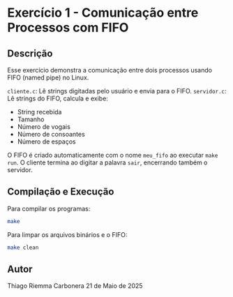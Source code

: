 # Exercício 1 - Comunicação entre Processos com FIFO

## Descrição

Esse exercício demonstra a comunicação entre dois processos usando FIFO (named pipe) no Linux.

`cliente.c`: Lê strings digitadas pelo usuário e envia para o FIFO.
`servidor.c`: Lê strings do FIFO, calcula e exibe:
  - String recebida
  - Tamanho
  - Número de vogais
  - Número de consoantes
  - Número de espaços

O FIFO é criado automaticamente com o nome `meu_fifo` ao executar `make run`.
O cliente termina ao digitar a palavra `sair`, encerrando também o servidor.


## Compilação e Execução

Para compilar os programas:

```bash
make
```

Para limpar os arquivos binários e o FIFO:

```bash
make clean
```

## Autor

Thiago Riemma Carbonera 
21 de Maio de 2025
